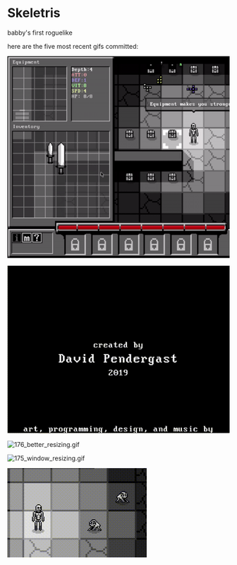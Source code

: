 # Skeletris
babby's first roguelike

here are the five most recent gifs committed:

![178_number_labels_on_actions.gif](gifs/178_number_labels_on_actions.gif?raw=true "178_number_labels_on_actions")

![177_credits.gif](gifs/177_credits.gif?raw=true "177_credits")

![176_better_resizing.gif](gifs/176_better_resizing.gif?raw=true "176_better_resizing")

![175_window_resizing.gif](gifs/175_window_resizing.gif?raw=true "175_window_resizing")

![174_skip_animation.gif](gifs/174_skip_animation.gif?raw=true "174_skip_animation")

